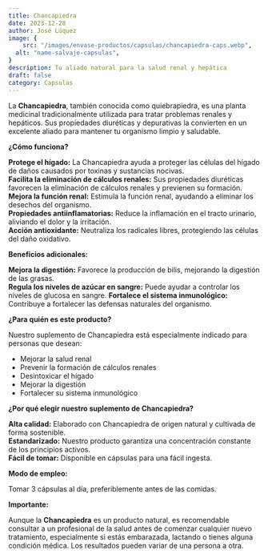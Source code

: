 ```yaml
---
title: Chancapiedra
date: 2023-12-28
author: José Lúquez
image: {
 	src: "/images/envase-productos/capsulas/chancapiedra-caps.webp",
  alt: "name-salvaje-capsulas",
}
description: Tu aliado natural para la salud renal y hepática
draft: false
category: Capsulas
---
```


La **Chancapiedra**, también conocida como quiebrapiedra, es una planta medicinal tradicionalmente utilizada para tratar problemas renales y hepáticos. Sus propiedades diuréticas y depurativas la convierten en un excelente aliado para mantener tu organismo limpio y saludable.

**¿Cómo funciona?**

**Protege el hígado:** La Chancapiedra ayuda a proteger las células del hígado de daños causados por toxinas y sustancias nocivas.   
**Facilita la eliminación de cálculos renales:** Sus propiedades diuréticas favorecen la eliminación de cálculos renales y previenen su formación.   
**Mejora la función renal:** Estimula la función renal, ayudando a eliminar los desechos del organismo.   
**Propiedades antiinflamatorias:** Reduce la inflamación en el tracto urinario, aliviando el dolor y la irritación.   
**Acción antioxidante:** Neutraliza los radicales libres, protegiendo las células del daño oxidativo.   

**Beneficios adicionales:**

**Mejora la digestión:** Favorece la producción de bilis, mejorando la digestión de las grasas.   
**Regula los niveles de azúcar en sangre:** Puede ayudar a controlar los niveles de glucosa en sangre.
**Fortalece el sistema inmunológico:** Contribuye a fortalecer las defensas naturales del organismo.   

**¿Para quién es este producto?**

Nuestro suplemento de Chancapiedra está especialmente indicado para personas que desean:

- Mejorar la salud renal
- Prevenir la formación de cálculos renales
- Desintoxicar el hígado
- Mejorar la digestión
- Fortalecer su sistema inmunológico

**¿Por qué elegir nuestro suplemento de Chancapiedra?**

**Alta calidad:** Elaborado con Chancapiedra de origen natural y cultivada de forma sostenible.   
**Estandarizado:** Nuestro producto garantiza una concentración constante de los principios activos.   
**Fácil de tomar:** Disponible en cápsulas para una fácil ingesta.   

**Modo de empleo:**

Tomar 3 cápsulas al día, preferiblemente antes de las comidas.

**Importante:**

Aunque la **Chancapiedra** es un producto natural, es recomendable consultar a un profesional de la salud antes de comenzar cualquier nuevo tratamiento, especialmente si estás embarazada, lactando o tienes alguna condición médica.
Los resultados pueden variar de una persona a otra.